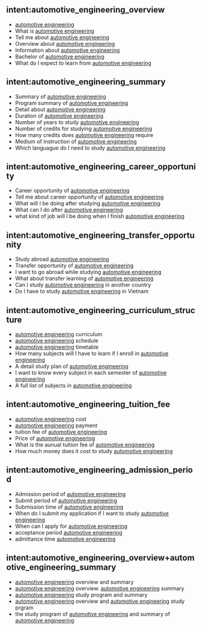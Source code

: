 ## intent:automotive_engineering_overview
- [automotive engineering](uni)
- What is [automotive engineering](uni)
- Tell me about [automotive engineering](uni)
- Overview about [automotive engineering](uni)
- Information about [automotive engineering](uni)
- Bachelor of [automotive engineering](uni)
- What do I expect to learn from [automotive engineering](uni)

## intent:automotive_engineering_summary
- Summary of [automotive engineering](uni)
- Program summary of [automotive engineering](uni)
- Detail about [automotive engineering](uni)
- Duration of [automotive engineering](uni)
- Number of years to study [automotive engineering](uni)
- Number of credits for studying [automotive engineering](uni)
- How many credits does [automotive engineering](uni) require
- Medium of instruction of [automotive engineering](uni)
- Which languague do I need to study [automotive engineering](uni)

## intent:automotive_engineering_career_opportunity
- Career opportunity of [automotive engineering](uni)
- Tell me about career opportunity of [automotive engineering](uni)
- What will I be doing after studying [automotive engineering](uni)
- What can I do after [automotive engineering](uni)
- what kind of job will I be doing when I finish [automotive engineering](uni)

## intent:automotive_engineering_transfer_opportunity
- Study abroad [automotive engineering](uni)
- Transfer opportunity of [automotive engineering](uni)
- I want to go abroad while studying [automotive engineering](uni)
- What about transfer learning of [automotive engineering](uni)
- Can I study [automotive engineering](uni) in another country
- Do I have to study [automotive engineering](uni) in Vietnam

## intent:automotive_engineering_curriculum_structure
- [automotive engineering](uni) curriculum
- [automotive engineering](uni) schedule
- [automotive engineering](uni) timetable
- How many subjects will I have to learn if I enroll in [automotive engineering](uni)
- A detail study plan of [automotive engineering](uni)
- I want to know every subject in each semester of [automotive engineering](uni)
- A full list of subjects in [automotive engineering](uni)

## intent:automotive_engineering_tuition_fee
- [automotive engineering](uni) cost
- [automotive engineering](uni) payment
- tuition fee of [automotive engineering](uni)
- Price of [automotive engineering](uni)
- What is the aunual tuition fee of [automotive engineering](uni)
- How much money does it cost to study [automotive engineering](uni)

## intent:automotive_engineering_admission_period
- Admission period of [automotive engineering](uni)
- Submit period of [automotive engineering](uni)
- Submission time of [automotive engineering](uni)
- When do I submit my application if I want to study [automotive engineering](uni)
- When can I apply for [automotive engineering](uni)
- acceptance period [automotive engineering](uni)
- admittance time [automotive engineering](uni)

## intent:automotive_engineering_overview+automotive_engineering_summary
- [automotive engineering](uni) overview and summary
- [automotive engineering](uni) overview. [automotive engineering](uni) summary
- [automotive engineering](uni) study program and summary
- [automotive engineering](uni) overview and [automotive engineering](uni) study prgram
- the study program of [automotive engineering](uni) and summary of [automotive engineering](uni)
